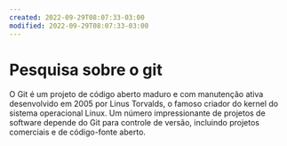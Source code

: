 ```yaml
---
created: 2022-09-29T08:07:33-03:00
modified: 2022-09-29T08:07:33-03:00
---
```


# Pesquisa sobre o git

O Git é um projeto de código aberto maduro e com manutenção ativa desenvolvido em 2005 por Linus Torvalds, o famoso criador do kernel do sistema operacional Linux. Um número impressionante de projetos de software depende do Git para controle de versão, incluindo projetos comerciais e de código-fonte aberto.
